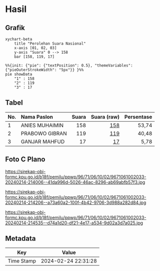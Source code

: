 # Hasil

## Grafik

```mermaid
xychart-beta
    title "Perolehan Suara Nasional"
    x-axis [01, 02, 03]
    y-axis "Suara" 0 --> 158
    bar [158, 119, 17]
```

```mermaid
%%{init: {"pie": {"textPosition": 0.5}, "themeVariables": {"pieOuterStrokeWidth": "5px"}} }%%
pie showData
    "1" : 158
    "2" : 119
    "3" : 17
```

## Tabel

| No. | Nama Paslon    | Suara | Suara (raw) | Persentase |
|:--- |:-------------- | -----:| -----------:| ----------:|
| 1   | ANIES MUHAIMIN | 158   | [158][p-1]  | 53,74      |
| 2   | PRABOWO GIBRAN | 119   | [119][p-2]  | 40,48      |
| 3   | GANJAR MAHFUD  | 17    | [17][p-3]   | 5,78       |


[p-1]: https://github.com/gigit-pemilu/pemilu-2024/blob/main/pilpres/hitung-suara/sub/96-papua-barat-daya/sub/71-kota-sorong/sub/06-sorong-manoi/sub/1002-malawei/sub/033-tps/sub/paslon-1.txt
[p-2]: https://github.com/gigit-pemilu/pemilu-2024/blob/main/pilpres/hitung-suara/sub/96-papua-barat-daya/sub/71-kota-sorong/sub/06-sorong-manoi/sub/1002-malawei/sub/033-tps/sub/paslon-2.txt
[p-3]: https://github.com/gigit-pemilu/pemilu-2024/blob/main/pilpres/hitung-suara/sub/96-papua-barat-daya/sub/71-kota-sorong/sub/06-sorong-manoi/sub/1002-malawei/sub/033-tps/sub/paslon-3.txt

## Foto C Plano

https://sirekap-obj-formc.kpu.go.id/b18f/pemilu/ppwp/96/71/06/10/02/9671061002033-20240214-214006--41da996d-5026-46ac-8296-ab69abfb57f3.jpg

https://sirekap-obj-formc.kpu.go.id/b18f/pemilu/ppwp/96/71/06/10/02/9671061002033-20240214-214206--a73a60a2-100f-4b42-9706-3d988a282d84.jpg

https://sirekap-obj-formc.kpu.go.id/b18f/pemilu/ppwp/96/71/06/10/02/9671061002033-20240214-214535--d74a1d20-df21-4e17-a534-9d02a3d7a025.jpg


## Metadata

| Key        | Value               |
| ---------- | ------------------- |
| Time Stamp | 2024-02-24 22:31:28 |



